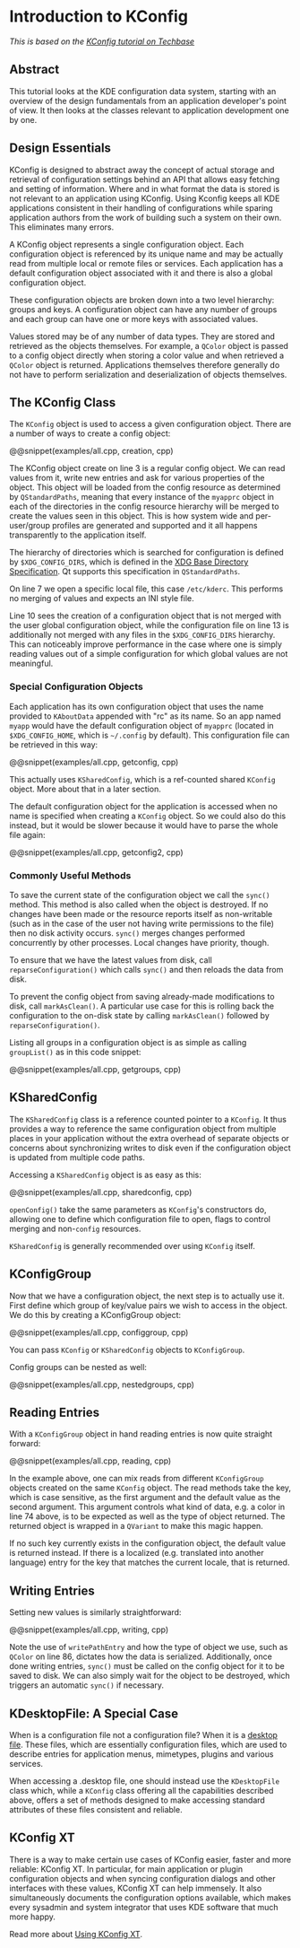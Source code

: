 # Introduction to KConfig

*This is based on the [KConfig tutorial on Techbase](https://develop.kde.org/docs/use/configuration/introduction/)*

## Abstract

This tutorial looks at the KDE configuration data system, starting with an overview of the design fundamentals from an application developer's point of view. It then looks at the classes relevant to application development one by one.


## Design Essentials

KConfig is designed to abstract away the concept of actual storage and retrieval of configuration settings behind an API that allows easy fetching and setting of information. Where and in what format the data is stored is not relevant to an application using KConfig. Using Kconfig keeps all KDE applications consistent in their handling of configurations while sparing application authors from the work of building such a system on their own. This eliminates many errors.

A KConfig object represents a single configuration object. Each configuration object is referenced by its unique name and may be actually read from multiple local or remote files or services. Each application has a default configuration object associated with it and there is also a global configuration object.

These configuration objects are broken down into a two level hierarchy: groups and keys. A configuration object can have any number of groups and each group can have one or more keys with associated values.

Values stored may be of any number of data types. They are stored and retrieved as the objects themselves. For example, a `QColor` object is passed to a config object directly when storing a color value and when retrieved a `QColor` object is returned. Applications themselves therefore generally do not have to perform serialization and deserialization of objects themselves.


## The KConfig Class

The `KConfig` object is used to access a given configuration object. There are a number of ways to create a config object:

@@snippet(examples/all.cpp, creation, cpp)

The KConfig object create on line 3 is a regular config object. We can read values from it, write new entries and ask for various properties of the object.  This object will be loaded from the config resource as determined by `QStandardPaths`, meaning that every instance of the `myapprc` object in each of the directories in the config resource hierarchy will be merged to create the values seen in this object. This is how system wide and per-user/group profiles are generated and supported and it all happens transparently to the application itself.

The hierarchy of directories which is searched for configuration is defined by `$XDG_CONFIG_DIRS`, which is defined in the [XDG Base Directory Specification](http://standards.freedesktop.org/basedir-spec/basedir-spec-latest.html). Qt supports this specification in `QStandardPaths`.

On line 7 we open a specific local file, this case `/etc/kderc`. This performs no merging of values and expects an INI style file.

Line 10 sees the creation of a configuration object that is not merged with the user global configuration object, while the configuration file on line 13 is additionally not merged with any files in the `$XDG_CONFIG_DIRS` hierarchy. This can noticeably improve performance in the case where one is simply reading values out of a simple configuration for which global values are not meaningful.

### Special Configuration Objects

Each application has its own configuration object that uses the name provided to `KAboutData` appended with "rc" as its name. So an app named `myapp` would have the default configuration object of `myapprc` (located in `$XDG_CONFIG_HOME`, which is `~/.config` by default). This configuration file can be retrieved in this way:

@@snippet(examples/all.cpp, getconfig, cpp)

This actually uses `KSharedConfig`, which is a ref-counted shared `KConfig` object. More about that in a later section.

The default configuration object for the application is accessed when no name is specified when creating a `KConfig` object. So we could also do this instead, but it would be slower because it would have to parse the whole file again:

@@snippet(examples/all.cpp, getconfig2, cpp)

### Commonly Useful Methods

To save the current state of the configuration object we call the `sync()` method. This method is also called when the object is destroyed. If no changes have been made or the resource reports itself as non-writable (such as in the case of the user not having write permissions to the file) then no disk activity occurs. `sync()` merges changes performed concurrently by other processes. Local changes have priority, though.

To ensure that we have the latest values from disk, call `reparseConfiguration()` which calls `sync()` and then reloads the data from disk.

To prevent the config object from saving already-made modifications to disk, call `markAsClean()`. A particular use case for this is rolling back the configuration to the on-disk state by calling `markAsClean()` followed by `reparseConfiguration()`.

Listing all groups in a configuration object is as simple as calling `groupList()` as in this code snippet:

@@snippet(examples/all.cpp, getgroups, cpp)


## KSharedConfig

The `KSharedConfig` class is a reference counted pointer to a `KConfig`. It thus provides a way to reference the same configuration object from multiple places in your application without the extra overhead of separate objects or concerns about synchronizing writes to disk even if the configuration object is updated from multiple code paths.

Accessing a `KSharedConfig` object is as easy as this:

@@snippet(examples/all.cpp, sharedconfig, cpp)

`openConfig()` take the same parameters as `KConfig`'s constructors do, allowing one to define which configuration file to open, flags to control merging and non-`config` resources.

`KSharedConfig` is generally recommended over using `KConfig` itself.


## KConfigGroup

Now that we have a configuration object, the next step is to actually use it. First define which group of key/value pairs we wish to access in the object. We do this by creating a KConfigGroup object:

@@snippet(examples/all.cpp, configgroup, cpp)

You can pass `KConfig` or `KSharedConfig` objects to `KConfigGroup`.

Config groups can be nested as well:

@@snippet(examples/all.cpp, nestedgroups, cpp)


## Reading Entries

With a `KConfigGroup` object in hand reading entries is now quite straight forward:

@@snippet(examples/all.cpp, reading, cpp)

In the example above, one can mix reads from different `KConfigGroup` objects created on the same `KConfig` object. The read methods take the key, which is case sensitive, as the first argument and the default value as the second argument. This argument controls what kind of data, e.g. a color in line 74 above, is to be expected as well as the type of object returned. The returned object is wrapped in a `QVariant` to make this magic happen.

If no such key currently exists in the configuration object, the default value is returned instead. If there is a localized (e.g. translated into another language) entry for the key that matches the current locale, that is returned.


## Writing Entries

Setting new values is similarly straightforward:

@@snippet(examples/all.cpp, writing, cpp)

Note the use of `writePathEntry` and how the type of object we use, such as `QColor` on line 86, dictates how the data is serialized. Additionally, once done writing entries, `sync()` must be called on the config object for it to be saved to disk. We can also simply wait for the object to be destroyed, which triggers an automatic `sync()` if necessary.


## KDesktopFile: A Special Case

When is a configuration file not a configuration file? When it is a [desktop file](http://freedesktop.org/wiki/Specifications/desktop-entry-spec). These files, which are essentially configuration files, which are used to describe entries for application menus, mimetypes, plugins and various services.

When accessing a .desktop file, one should instead use the `KDesktopFile` class which, while a `KConfig` class offering all the capabilities described above, offers a set of methods designed to make accessing standard attributes of these files consistent and reliable.


## KConfig XT

There is a way to make certain use cases of KConfig easier, faster and more reliable: KConfig XT. In particular, for main application or plugin configuration objects and when syncing configuration dialogs and other interfaces with these values, KConfig XT can help immensely. It also  simultaneously documents the configuration options available, which makes every sysadmin and system integrator that uses KDE software that much more happy.

Read more about [Using KConfig XT](https://develop.kde.org/docs/use/configuration/kconfig_xt/).
